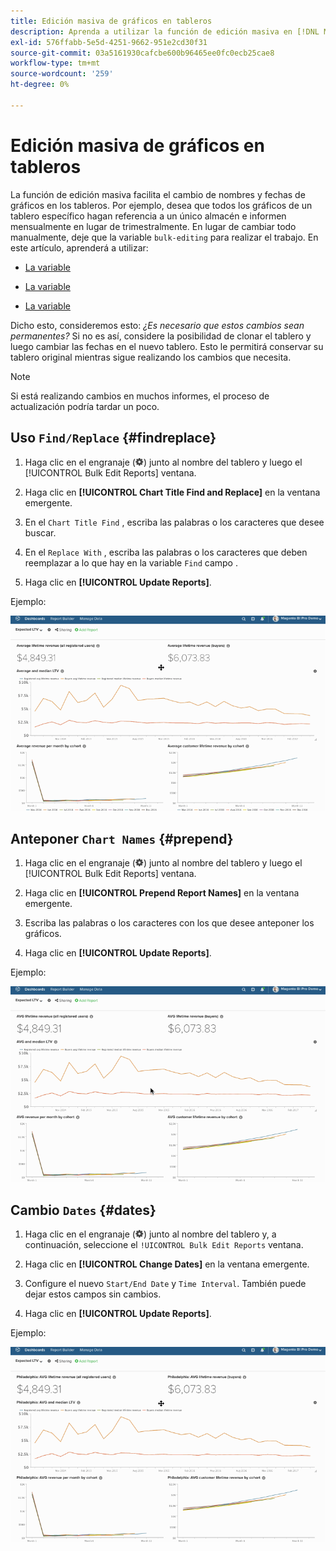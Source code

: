 ```yaml
---
title: Edición masiva de gráficos en tableros
description: Aprenda a utilizar la función de edición masiva en [!DNL MBI].
exl-id: 576ffabb-5e5d-4251-9662-951e2cd30f31
source-git-commit: 03a5161930cafcbe600b96465ee0fc0ecb25cae8
workflow-type: tm+mt
source-wordcount: '259'
ht-degree: 0%

---
```


# Edición masiva de gráficos en tableros

La función de edición masiva facilita el cambio de nombres y fechas de gráficos en los tableros. Por ejemplo, desea que todos los gráficos de un tablero específico hagan referencia a un único almacén e informen mensualmente en lugar de trimestralmente. En lugar de cambiar todo manualmente, deje que la variable `bulk-editing` para realizar el trabajo. En este artículo, aprenderá a utilizar:

* [La variable ](#findreplace)

* [La variable ](#prepend)

* [La variable ](#dates)

Dicho esto, consideremos esto: *¿Es necesario que estos cambios sean permanentes?* Si no es así, considere la posibilidad de clonar el tablero y luego cambiar las fechas en el nuevo tablero. Esto le permitirá conservar su tablero original mientras sigue realizando los cambios que necesita.

>[!NOTE]
>
>Si está realizando cambios en muchos informes, el proceso de actualización podría tardar un poco.

## Uso `Find/Replace` {#findreplace}

1. Haga clic en el engranaje (![](../../assets/gear-icon.png)) junto al nombre del tablero y luego el [!UICONTROL Bulk Edit Reports] ventana.

1. Haga clic en **[!UICONTROL Chart Title Find and Replace]** en la ventana emergente.

1. En el `Chart Title Find` , escriba las palabras o los caracteres que desee buscar.

1. En el `Replace With` , escriba las palabras o los caracteres que deben reemplazar a lo que hay en la variable `Find` campo .

1. Haga clic en **[!UICONTROL Update Reports]**.

Ejemplo:

![edición masiva](../../assets/bulk_edit.gif)

## Anteponer `Chart Names` {#prepend}

1. Haga clic en el engranaje (![](../../assets/gear-icon.png)) junto al nombre del tablero y luego el [!UICONTROL Bulk Edit Reports] ventana.

1. Haga clic en **[!UICONTROL Prepend Report Names]** en la ventana emergente.

1. Escriba las palabras o los caracteres con los que desee anteponer los gráficos.

1. Haga clic en **[!UICONTROL Update Reports]**.

Ejemplo:

![anteponer](../../assets/prepend.gif)

## Cambio `Dates` {#dates}

1. Haga clic en el engranaje (![](../../assets/gear-icon.png)) junto al nombre del tablero y, a continuación, seleccione el `!UICONTROL Bulk Edit Reports` ventana.

1. Haga clic en **[!UICONTROL Change Dates]** en la ventana emergente.

1. Configure el nuevo `Start/End Date` y `Time Interval`. También puede dejar estos campos sin cambios.

1. Haga clic en **[!UICONTROL Update Reports]**.

Ejemplo:

![cambio de fechas](../../assets/dates.gif)
